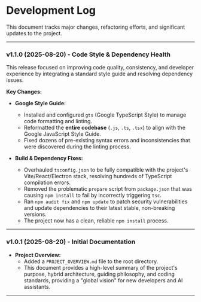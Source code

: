 # Development Log

This document tracks major changes, refactoring efforts, and significant updates to the project.

---

### **v1.1.0 (2025-08-20) - Code Style & Dependency Health**

This release focused on improving code quality, consistency, and developer experience by integrating a standard style guide and resolving dependency issues.

**Key Changes:**

*   **Google Style Guide:**
    *   Installed and configured `gts` (Google TypeScript Style) to manage code formatting and linting.
    *   Reformatted the **entire codebase** (`.js`, `.ts`, `.tsx`) to align with the Google JavaScript Style Guide.
    *   Fixed dozens of pre-existing syntax errors and inconsistencies that were discovered during the linting process.

*   **Build & Dependency Fixes:**
    *   Overhauled `tsconfig.json` to be fully compatible with the project's Vite/React/Electron stack, resolving hundreds of TypeScript compilation errors.
    *   Removed the problematic `prepare` script from `package.json` that was causing `npm install` to fail by incorrectly triggering `tsc`.
    *   Ran `npm audit fix` and `npm update` to patch security vulnerabilities and update dependencies to their latest stable, non-breaking versions.
    *   The project now has a clean, reliable `npm install` process.

---

### **v1.0.1 (2025-08-20) - Initial Documentation**

*   **Project Overview:**
    *   Added a `PROJECT_OVERVIEW.md` file to the root directory.
    *   This document provides a high-level summary of the project's purpose, hybrid architecture, guiding philosophy, and coding standards, providing a "global vision" for new developers and AI assistants.

---

